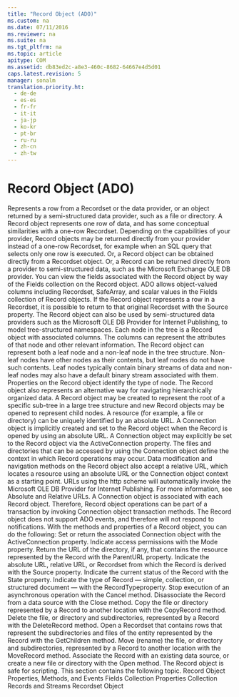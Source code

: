 ```yaml
---
title: "Record Object (ADO)"
ms.custom: na
ms.date: 07/11/2016
ms.reviewer: na
ms.suite: na
ms.tgt_pltfrm: na
ms.topic: article
apitype: COM
ms.assetid: db83ed2c-a8e3-460c-8682-64667e4d5d01
caps.latest.revision: 5
manager: sonalm
translation.priority.ht: 
  - de-de
  - es-es
  - fr-fr
  - it-it
  - ja-jp
  - ko-kr
  - pt-br
  - ru-ru
  - zh-cn
  - zh-tw
---
```

# Record Object (ADO)
<?xml version="1.0" encoding="utf-8"?>
<developerReferenceWithoutSyntaxDocument xmlns="http://ddue.schemas.microsoft.com/authoring/2003/5" xmlns:xlink="http://www.w3.org/1999/xlink" xmlns:xsi="http://www.w3.org/2001/XMLSchema-instance" xsi:schemaLocation="http://ddue.schemas.microsoft.com/authoring/2003/5 http://dduestorage.blob.core.windows.net/ddueschema/developer.xsd">
  <introduction>
    <para>Represents a row from a <legacyLink xlink:href="ede1415f-c3df-4cc5-a05b-2576b2b84b60">Recordset</legacyLink> or the data provider, or an object returned by a semi-structured data provider, such as a file or directory.</para>
  </introduction>
  <languageReferenceRemarks>
    <content>
      <para>A <legacyBold>Record</legacyBold> object represents one row of data, and has some conceptual similarities with a one-row <legacyBold>Recordset</legacyBold>. Depending on the capabilities of your provider, <legacyBold>Record</legacyBold> objects may be returned directly from your provider instead of a one-row <legacyBold>Recordset</legacyBold>, for example when an SQL query that selects only one row is executed. Or, a <legacyBold>Record</legacyBold> object can be obtained directly from a <legacyBold>Recordset</legacyBold> object. Or, a <legacyBold>Record</legacyBold> can be returned directly from a provider to semi-structured data, such as the Microsoft Exchange OLE DB provider.</para>
      <para>You can view the fields associated with the <legacyBold>Record</legacyBold> object by way of the <legacyLink xlink:href="7c371474-b88f-4730-afa5-44163a0488d5">Fields</legacyLink> collection on the <legacyBold>Record</legacyBold> object. ADO allows object-valued columns including <legacyBold>Recordset</legacyBold>, <legacyBold>SafeArray</legacyBold>, and scalar values in the <legacyBold>Fields</legacyBold> collection of <legacyBold>Record</legacyBold> objects.</para>
      <para>If the <legacyBold>Record</legacyBold> object represents a row in a <legacyBold>Recordset</legacyBold>, it is possible to return to that original <legacyBold>Recordset</legacyBold> with the <legacyLink xlink:href="2c18279e-6f35-4af0-b12e-8f1543d9ed20">Source</legacyLink> property.</para>
      <para>The <legacyBold>Record</legacyBold> object can also be used by semi-structured data providers such as the <legacyLink xlink:href="66a208d9-b580-4655-a41e-1d36e5b5bfca">Microsoft OLE DB Provider for Internet Publishing</legacyLink>, to model tree-structured namespaces. Each node in the tree is a <legacyBold>Record</legacyBold> object with associated columns. The columns can represent the attributes of that node and other relevant information. The <legacyBold>Record</legacyBold> object can represent both a leaf node and a non-leaf node in the tree structure. Non-leaf nodes have other nodes as their contents, but leaf nodes do not have such contents. Leaf nodes typically contain binary streams of data and non-leaf nodes may also have a default binary stream associated with them. Properties on the <legacyBold>Record</legacyBold> object identify the type of node.</para>
      <para>The <legacyBold>Record</legacyBold> object also represents an alternative way for navigating hierarchically organized data. A <legacyBold>Record</legacyBold> object may be created to represent the root of a specific sub-tree in a large tree structure and new <legacyBold>Record</legacyBold> objects may be opened to represent child nodes.</para>
      <para>A resource (for example, a file or directory) can be uniquely identified by an absolute URL. A <legacyLink xlink:href="ef6b1824-5b12-43db-89d7-8f3d13896d4d">Connection</legacyLink> object is implicitly created and set to the <legacyBold>Record</legacyBold> object when the <legacyBold>Record</legacyBold> is opened by using an absolute URL. A <legacyBold>Connection</legacyBold> object may explicitly be set to the <legacyBold>Record</legacyBold> object via the <legacyLink xlink:href="52d0a96c-14fb-4ad9-b004-4d821bc0a6db">ActiveConnection</legacyLink> property. The files and directories that can be accessed by using the <legacyBold>Connection</legacyBold> object define the <legacyItalic>context</legacyItalic> in which <legacyBold>Record</legacyBold> operations may occur.</para>
      <para>Data modification and navigation methods on the <legacyBold>Record</legacyBold> object also accept a relative URL, which locates a resource using an absolute URL or the <legacyBold>Connection</legacyBold> object context as a starting point.</para>
      <alert class="note">
        <para>URLs using the http scheme will automatically invoke the <legacyLink xlink:href="66a208d9-b580-4655-a41e-1d36e5b5bfca">Microsoft OLE DB Provider for Internet Publishing</legacyLink>. For more information, see <legacyLink xlink:href="6a34a7ef-50cc-4c3d-82f7-106b9a8f3caf">Absolute and Relative URLs</legacyLink>.</para>
      </alert>
      <para>A <legacyBold>Connection</legacyBold> object is associated with each <legacyBold>Record</legacyBold> object. Therefore, <legacyBold>Record</legacyBold> object operations can be part of a transaction by invoking <legacyBold>Connection</legacyBold> object transaction methods.</para>
      <para>The <legacyBold>Record</legacyBold> object does not support ADO events, and therefore will not respond to notifications.</para>
      <para>With the methods and properties of a <legacyBold>Record</legacyBold> object, you can do the following:  </para>
      <list class="bullet">
        <listItem>
          <para>Set or return the associated <legacyBold>Connection</legacyBold> object with the <legacyLink xlink:href="52d0a96c-14fb-4ad9-b004-4d821bc0a6db">ActiveConnection</legacyLink> property.</para>
        </listItem>
        <listItem>
          <para>Indicate access permissions with the <legacyLink xlink:href="808661eb-0d7c-4e6d-8e40-9dc3bef3d77a">Mode</legacyLink> property.</para>
        </listItem>
        <listItem>
          <para>Return the URL of the directory, if any, that contains the resource represented by the <legacyBold>Record</legacyBold> with the <legacyLink xlink:href="65120ce6-3900-4cd4-b322-3b9816d74737">ParentURL</legacyLink> property.</para>
        </listItem>
        <listItem>
          <para>Indicate the absolute URL, relative URL, or <legacyBold>Recordset</legacyBold> from which the <legacyBold>Record</legacyBold> is derived with the <legacyLink xlink:href="2c18279e-6f35-4af0-b12e-8f1543d9ed20">Source</legacyLink> property.</para>
        </listItem>
        <listItem>
          <para>Indicate the current status of the <legacyBold>Record</legacyBold> with the <legacyLink xlink:href="0b993bac-2653-40b1-bcbb-5b57b6aae2bf">State</legacyLink> property.</para>
        </listItem>
        <listItem>
          <para>Indicate the type of <legacyBold>Record</legacyBold> — <legacyItalic>simple</legacyItalic>, <legacyItalic>collection</legacyItalic>, or <legacyItalic>structured document</legacyItalic> — with the <legacyLink xlink:href="790e46a2-13d2-451e-a8be-130bd9a206a4">RecordType</legacyLink>property.</para>
        </listItem>
        <listItem>
          <para>Stop execution of an asynchronous operation with the <legacyLink xlink:href="e0db4e15-6787-41e2-8f13-9e9b524d620a">Cancel</legacyLink> method.</para>
        </listItem>
        <listItem>
          <para>Disassociate the <legacyBold>Record</legacyBold> from a data source with the <legacyLink xlink:href="3cdf27d1-a180-4cff-8e42-95dec5fb1b55">Close</legacyLink> method.</para>
        </listItem>
        <listItem>
          <para>Copy the file or directory represented by a <legacyBold>Record</legacyBold> to another location with the <legacyLink xlink:href="b9bcf272-3c74-479f-95dd-0229a32e98fc">CopyRecord</legacyLink> method.</para>
        </listItem>
        <listItem>
          <para>Delete the file, or directory and subdirectories, represented by a <legacyBold>Record</legacyBold> with the <legacyLink xlink:href="2726498c-dbd8-4266-983b-ae7d62c39142">DeleteRecord</legacyLink> method.</para>
        </listItem>
        <listItem>
          <para>Open a <legacyBold>Recordset</legacyBold> that contains rows that represent the subdirectories and files of the entity represented by the <legacyBold>Record</legacyBold> with the <legacyLink xlink:href="b3f09bac-4f66-49f6-aa5a-6fbb4fb28338">GetChildren</legacyLink> method.</para>
        </listItem>
        <listItem>
          <para>Move (rename) the file, or directory and subdirectories, represented by a <legacyBold>Record</legacyBold> to another location with the <legacyLink xlink:href="6d2807b0-b861-4583-bcaf-fb0b82e0f2d0">MoveRecord</legacyLink> method.</para>
        </listItem>
        <listItem>
          <para>Associate the <legacyBold>Record</legacyBold> with an existing data source, or create a new file or directory with the <legacyLink xlink:href="ab79a623-88a9-40b6-a017-a658bf19b778">Open</legacyLink> method.</para>
        </listItem>
      </list>
      <para>The <legacyBold>Record</legacyBold> object is safe for scripting.</para>
      <para>This section contains the following topic.  </para>
      <list class="bullet">
        <listItem>
          <para>             <legacyLink xlink:href="dadde268-bd0f-4ba0-8775-83a5cd3e258a">Record Object Properties, Methods, and Events</legacyLink>           </para>
        </listItem>
      </list>
    </content>
  </languageReferenceRemarks>
  <relatedTopics>
<link xlink:href="7c371474-b88f-4730-afa5-44163a0488d5">Fields Collection</link>
<link xlink:href="1d539aa8-ce0d-4418-ab03-8d0a3c1e9d82">Properties Collection</link>
<link xlink:href="4d68868e-2611-4b5c-9a89-7caa5f753151">Records and Streams</link>
<link xlink:href="ede1415f-c3df-4cc5-a05b-2576b2b84b60">Recordset Object</link>
</relatedTopics>
</developerReferenceWithoutSyntaxDocument>
